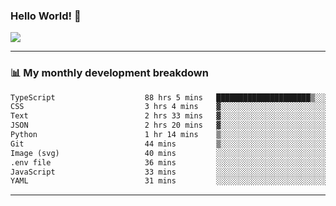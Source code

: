 ### Hello World! 👋

<a>
  <img align="center" src="https://github-readme-stats.vercel.app/api?username=megatunger&count_private=true&include_all_commits=true&bg_color=30,56CCF2,2F80ED&title_color=fff&text_color=fff" />
</a>

------
### 📊 My monthly development breakdown

<!--START_SECTION:waka-->

```txt
TypeScript                    88 hrs 5 mins   █████████████████████▒░░░   85.36 %
CSS                           3 hrs 4 mins    ▓░░░░░░░░░░░░░░░░░░░░░░░░   02.98 %
Text                          2 hrs 33 mins   ▓░░░░░░░░░░░░░░░░░░░░░░░░   02.47 %
JSON                          2 hrs 20 mins   ▓░░░░░░░░░░░░░░░░░░░░░░░░   02.27 %
Python                        1 hr 14 mins    ▒░░░░░░░░░░░░░░░░░░░░░░░░   01.20 %
Git                           44 mins         ▒░░░░░░░░░░░░░░░░░░░░░░░░   00.72 %
Image (svg)                   40 mins         ░░░░░░░░░░░░░░░░░░░░░░░░░   00.65 %
.env file                     36 mins         ░░░░░░░░░░░░░░░░░░░░░░░░░   00.58 %
JavaScript                    33 mins         ░░░░░░░░░░░░░░░░░░░░░░░░░   00.54 %
YAML                          31 mins         ░░░░░░░░░░░░░░░░░░░░░░░░░   00.50 %
```

<!--END_SECTION:waka-->

------
